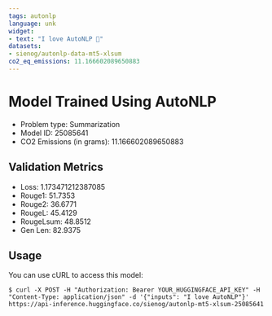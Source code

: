 ```yaml
---
tags: autonlp
language: unk
widget:
- text: "I love AutoNLP 🤗"
datasets:
- sienog/autonlp-data-mt5-xlsum
co2_eq_emissions: 11.166602089650883
---
```


# Model Trained Using AutoNLP

- Problem type: Summarization
- Model ID: 25085641
- CO2 Emissions (in grams): 11.166602089650883

## Validation Metrics

- Loss: 1.173471212387085
- Rouge1: 51.7353
- Rouge2: 36.6771
- RougeL: 45.4129
- RougeLsum: 48.8512
- Gen Len: 82.9375

## Usage

You can use cURL to access this model:

```
$ curl -X POST -H "Authorization: Bearer YOUR_HUGGINGFACE_API_KEY" -H "Content-Type: application/json" -d '{"inputs": "I love AutoNLP"}' https://api-inference.huggingface.co/sienog/autonlp-mt5-xlsum-25085641
```